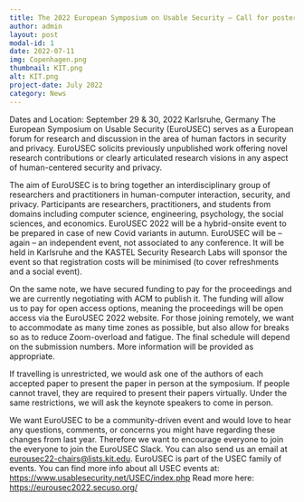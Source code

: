 ```yaml
---
title: The 2022 European Symposium on Usable Security – Call for posters
author: admin
layout: post
modal-id: 1
date: 2022-07-11
img: Copenhagen.png
thumbnail: KIT.png
alt: KIT.png
project-date: July 2022
category: News
---
```


Dates and Location: September 29 & 30, 2022 Karlsruhe, Germany
The European Symposium on Usable Security (EuroUSEC) serves as a European forum for research and discussion in the area of human factors in security and privacy. EuroUSEC solicits previously unpublished work offering novel research contributions or clearly articulated research visions in any aspect of human-centered security and privacy. 

The aim of EuroUSEC is to bring together an interdisciplinary group of researchers and practitioners in human-computer interaction, security, and privacy. Participants are researchers, practitioners, and students from domains including computer science, engineering, psychology, the social sciences, and economics.
EuroUSEC 2022 will be a hybrid-onsite event to be prepared in case of new Covid variants in autumn. EuroUSEC will be – again – an independent event, not associated to any conference. It will be held in Karlsruhe and the KASTEL Security Research Labs will sponsor the event so that registration costs will be minimised (to cover refreshments and a social event).

On the same note, we have secured funding to pay for the proceedings and we are currently negotiating with ACM to publish it. The funding will allow us to pay for open access options, meaning the proceedings will be open access via the EuroUSEC 2022 website.
For those joining remotely, we want to accommodate as many time zones as possible, but also allow for breaks so as to reduce Zoom-overload and fatigue. The final schedule will depend on the submission numbers. More information will be provided as appropriate.

If travelling is unrestricted, we would ask one of the authors of each accepted paper to present the paper in person at the symposium. If people cannot travel, they are required to present their papers virtually. Under the same restrictions, we will ask the keynote speakers to come in person.

We want EuroUSEC to be a community-driven event and would love to hear any questions, comments, or concerns you might have regarding these changes from last year. Therefore we want to encourage everyone to join the everyone to join the EuroUSEC Slack. You can also send us an email at eurousec22-chairs@lists.kit.edu.
EuroUSEC is part of the USEC family of events. You can find more info about all USEC events at: https://www.usablesecurity.net/USEC/index.php
Read more here: https://eurousec2022.secuso.org/ 

